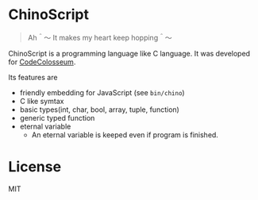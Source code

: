 ChinoScript
====

> Ah＾～ It makes my heart keep hopping＾～

ChinoScript is a programming language like C language. It was developed for [CodeColosseum](https://trapti.tech/works/1803/).

Its features are

* friendly embedding for JavaScript (see `bin/chino`)
* C like symtax
* basic types(int, char, bool, array, tuple, function)
* generic typed function
* eternal variable
    * An eternal variable is keeped even if program is finished.

# License

MIT
